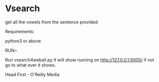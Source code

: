 # Vsearch
get all the vowels from the sentence provided

Requirements:

python3 or above 

RUN~

Run vsearch4webali.py It will show running on http://127.0.0.1:5000/ if not go to what ever it shows.

Head First - O'Reilly Media
